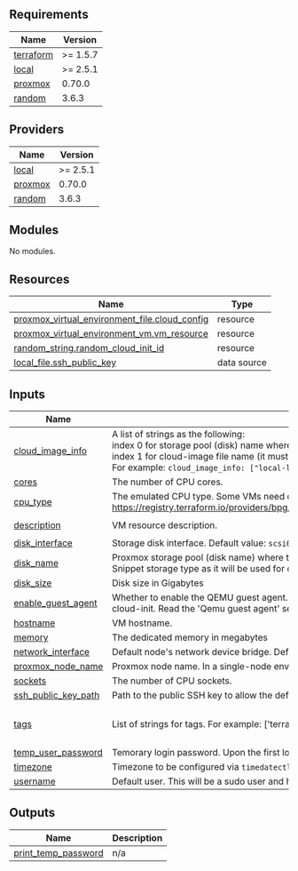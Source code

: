 <!-- BEGIN_TF_DOCS -->
## Requirements

| Name | Version |
|------|---------|
| <a name="requirement_terraform"></a> [terraform](#requirement\_terraform) | >= 1.5.7 |
| <a name="requirement_local"></a> [local](#requirement\_local) | >= 2.5.1 |
| <a name="requirement_proxmox"></a> [proxmox](#requirement\_proxmox) | 0.70.0 |
| <a name="requirement_random"></a> [random](#requirement\_random) | 3.6.3 |

## Providers

| Name | Version |
|------|---------|
| <a name="provider_local"></a> [local](#provider\_local) | >= 2.5.1 |
| <a name="provider_proxmox"></a> [proxmox](#provider\_proxmox) | 0.70.0 |
| <a name="provider_random"></a> [random](#provider\_random) | 3.6.3 |

## Modules

No modules.

## Resources

| Name | Type |
|------|------|
| [proxmox_virtual_environment_file.cloud_config](https://registry.terraform.io/providers/bpg/proxmox/0.70.0/docs/resources/virtual_environment_file) | resource |
| [proxmox_virtual_environment_vm.vm_resource](https://registry.terraform.io/providers/bpg/proxmox/0.70.0/docs/resources/virtual_environment_vm) | resource |
| [random_string.random_cloud_init_id](https://registry.terraform.io/providers/hashicorp/random/3.6.3/docs/resources/string) | resource |
| [local_file.ssh_public_key](https://registry.terraform.io/providers/hashicorp/local/latest/docs/data-sources/file) | data source |

## Inputs

| Name | Description | Type | Default | Required |
|------|-------------|------|---------|:--------:|
| <a name="input_cloud_image_info"></a> [cloud\_image\_info](#input\_cloud\_image\_info) | A list of strings as the following: <br/>  index 0 for storage pool (disk) name where the cloud image iso, img, qcow... etc is stored.<br/>  index 1 for cloud-image file name (it must end with `.img` extension)<br/>  For example: `cloud_image_info: ["local-lvm", "debian-12-generic.qcow2.img"]`. | `list(string)` | n/a | yes |
| <a name="input_cores"></a> [cores](#input\_cores) | The number of CPU cores. | `number` | `1` | no |
| <a name="input_cpu_type"></a> [cpu\_type](#input\_cpu\_type) | The emulated CPU type. Some VMs need certain types of CPUs. See available values in https://registry.terraform.io/providers/bpg/proxmox/latest/docs/resources/virtual_environment_vm#host | `string` | `"qemu64"` | no |
| <a name="input_description"></a> [description](#input\_description) | VM resource description. | `string` | `"Managed by Terraform"` | no |
| <a name="input_disk_interface"></a> [disk\_interface](#input\_disk\_interface) | Storage disk interface. Default value: `scsi0`. | `string` | `"scsi0"` | no |
| <a name="input_disk_name"></a> [disk\_name](#input\_disk\_name) | Proxmox storage pool (disk name) where the VM's disk should be stored. The disk must support the Snippet storage type as it will be used for other resources. | `string` | n/a | yes |
| <a name="input_disk_size"></a> [disk\_size](#input\_disk\_size) | Disk size in Gigabytes | `string` | n/a | yes |
| <a name="input_enable_guest_agent"></a> [enable\_guest\_agent](#input\_enable\_guest\_agent) | Whether to enable the QEMU guest agent. You must install `qemu-guest-agent` - it could be installed via cloud-init. Read the 'Qemu guest agent' section in bpg/proxmox docs first. | `bool` | `false` | no |
| <a name="input_hostname"></a> [hostname](#input\_hostname) | VM hostname. | `string` | n/a | yes |
| <a name="input_memory"></a> [memory](#input\_memory) | The dedicated memory in megabytes | `number` | `512` | no |
| <a name="input_network_interface"></a> [network\_interface](#input\_network\_interface) | Default node's network device bridge. Default value: `vmbr0`. | `string` | `"vmbr0"` | no |
| <a name="input_proxmox_node_name"></a> [proxmox\_node\_name](#input\_proxmox\_node\_name) | Proxmox node name. In a single-node environment, it's typically: `pve` | `string` | n/a | yes |
| <a name="input_sockets"></a> [sockets](#input\_sockets) | The number of CPU sockets. | `number` | `1` | no |
| <a name="input_ssh_public_key_path"></a> [ssh\_public\_key\_path](#input\_ssh\_public\_key\_path) | Path to the public SSH key to allow the default user SSH into the VM. | `string` | n/a | yes |
| <a name="input_tags"></a> [tags](#input\_tags) | List of strings for tags. For example: ['terraform', 'ubuntu']. | `list(string)` | <pre>[<br/>  "terraform"<br/>]</pre> | no |
| <a name="input_temp_user_password"></a> [temp\_user\_password](#input\_temp\_user\_password) | Temorary login password. Upon the first login, a prompt to change the password will be presented. | `string` | `"changeme"` | no |
| <a name="input_timezone"></a> [timezone](#input\_timezone) | Timezone to be configured via `timedatectl` in cloud-init template. | `string` | n/a | yes |
| <a name="input_username"></a> [username](#input\_username) | Default user. This will be a sudo user and have SSH login access. | `string` | n/a | yes |

## Outputs

| Name | Description |
|------|-------------|
| <a name="output_print_temp_password"></a> [print\_temp\_password](#output\_print\_temp\_password) | n/a |
<!-- END_TF_DOCS -->
